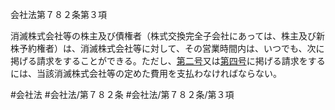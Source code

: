 会社法第７８２条第３項

消滅株式会社等の株主及び債権者（株式交換完全子会社にあっては、株主及び新株予約権者）は、消滅株式会社等に対して、その営業時間内は、いつでも、次に掲げる請求をすることができる。ただし、[第二号](会社法＿＿＿＿第７８２条第３項第２号)又は[第四号](会社法＿＿＿＿第７８２条第３項第４号)に掲げる請求をするには、当該消滅株式会社等の定めた費用を支払わなければならない。

#会社法
#会社法/第７８２条
#会社法/第７８２条/第３項
